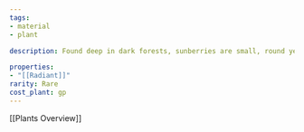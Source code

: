 ```yaml
---
tags:
- material
- plant

description: Found deep in dark forests, sunberries are small, round yellow berries with a faint glow. They taste sweet as honey with a mild sour afterbite. They can be distilled into a golden whisky known as sunshine which sheds light with half the intensity of a torch indefinitely. It is very expensive and tends to be served in crystal goblets that can catch and refract the light into magnificent display.

properties:
- "[[Radiant]]"
rarity: Rare
cost_plant: gp
---
```

[[Plants Overview]]